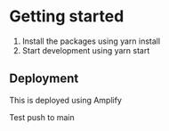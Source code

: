 # Getting started
1. Install the packages using yarn install
2. Start development using yarn start

## Deployment
This is deployed using Amplify

Test push to main